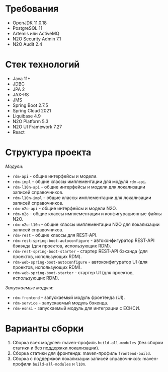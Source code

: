 # Требования

- OpenJDK 11.0.18
- PostgreSQL 11
- Artemis или ActiveMQ
- N2O Security Admin 7.1
- N2O Audit 2.4

# Стек технологий

- Java 11+
- JDBC
- JPA 2
- JAX-RS
- JMS
- Spring Boot 2.7.5
- Spring Cloud 2021
- Liquibase 4.9
- N2O Platform 5.3
- N2O UI Framework 7.27
- React

# Структура проекта

*Модули*:
- `rdm-api` - общие интерфейсы и модели.
- `rdm-impl` - общие классы имплементации для модуля `rdm-api`.
- `rdm-l10n-api` - общие интерфейсы и модели для локализации записей справочников.
- `rdm-l10n-impl` - общие классы имплементации для локализации записей справочников.
- `rdm-n2o-api` - общие интерфейсы и модели N2O. 
- `rdm-n2o` - общие классы имплементации и конфигурационные файлы N2O. 
- `rdm-n2o-l10n` - общие классы имплементации N2O для локализации записей справочников.
- `rdm-rest` - общие классы для REST-API.
- `rdm-rest-spring-boot-autoconfigure` - автоконфигуратор REST-API бэкэнда (для проектов, использующих RDM).
- `rdm-rest-spring-boot-starter` - стартер REST-API бэкэнда (для проектов, использующих RDM).
- `rdm-web-spring-boot-autoconfigure` - автоконфигуратор UI (для проектов, использующих RDM).
- `rdm-web-spring-boot-starter` - стартер UI (для проектов, использующих RDM).

*Запускаемые модули*:
- `rdm-frontend` - запускаемый модуль фронтенда (UI).
- `rdm-service` - запускаемый модуль бэкенда.
- `rdm-esnsi` - запускаемый модуль для интеграции с ЕСНСИ.

# Варианты сборки
1) Сборка всех модулей: maven-профиль `build-all-modules` (без сборки статики и без поддержки локализации).
2) Сборка статики для фронтенда: maven-профиль `frontend-build`.
3) Сборка с поддержкой локализации записей справочников: maven-профили `build-all-modules` и `l10n`.
